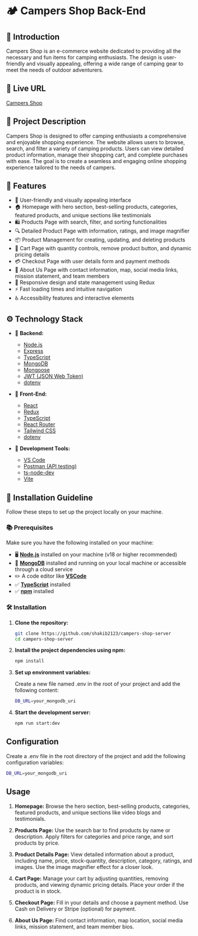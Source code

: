 # 🏕️ Campers Shop Back-End

## 🤖 Introduction

Campers Shop is an e-commerce website dedicated to providing all the necessary
and fun items for camping enthusiasts. The design is user-friendly and visually
appealing, offering a wide range of camping gear to meet the needs of outdoor
adventurers.

## 🔗 Live URL

[Campers Shop](https://car-rental-reservation-system-l2.vercel.app)

## 📝 Project Description

Campers Shop is designed to offer camping enthusiasts a comprehensive and
enjoyable shopping experience. The website allows users to browse, search, and
filter a variety of camping products. Users can view detailed product
information, manage their shopping cart, and complete purchases with ease. The
goal is to create a seamless and engaging online shopping experience tailored to
the needs of campers.

## 🔋 Features

- 🌟 User-friendly and visually appealing interface
- 🏠 Homepage with hero section, best-selling products, categories, featured
  products, and unique sections like testimonials
- 🛍️ Products Page with search, filter, and sorting functionalities
- 🔍 Detailed Product Page with information, ratings, and image magnifier
- 📦 Product Management for creating, updating, and deleting products
- 🛒 Cart Page with quantity controls, remove product button, and dynamic
  pricing details
- 💳 Checkout Page with user details form and payment methods
- 📄 About Us Page with contact information, map, social media links, mission
  statement, and team members
- 📱 Responsive design and state management using Redux
- ⚡ Fast loading times and intuitive navigation
- ♿ Accessibility features and interactive elements

## ⚙️ Technology Stack

- 🔧 **Backend:**

  - [Node.js](https://nodejs.org/en/)
  - [Express](https://expressjs.com/)
  - [TypeScript](https://www.typescriptlang.org/)
  - [MongoDB](https://www.mongodb.com/)
  - [Mongoose](https://mongoosejs.com/)
  - [JWT (JSON Web Token)](https://www.npmjs.com/package/jsonwebtoken)
  - [dotenv](https://www.npmjs.com/package/dotenv)

- 🔧 **Front-End:**

  - [React](https://react.dev/)
  - [Redux](https://redux-toolkit.js.org/)
  - [TypeScript](https://www.typescriptlang.org/)
  - [React Router](https://reactrouter.com/en/main)
  - [Tailwind CSS](https://tailwindcss.com/)
  - [dotenv](https://www.npmjs.com/package/dotenv)

- 🔨 **Development Tools:**

  - [VS Code](https://code.visualstudio.com/)
  - [Postman (API testing)](https://www.postman.com/)
  - [ts-node-dev](https://www.npmjs.com/package/ts-node-dev)
  - [Vite](https://vitejs.dev/)

## 🤸 Installation Guideline

Follow these steps to set up the project locally on your machine.

### 📚 Prerequisites

Make sure you have the following installed on your machine:

- 🖥️ [**Node.js**](https://nodejs.org/en) installed on your machine (v18 or
  higher recommended)
- 🍃 [**MongoDB**](https://www.mongodb.com/) installed and running on your local
  machine or accessible through a cloud service
- ✏️ A code editor like [**VSCode**](https://code.visualstudio.com/)
- ✅ [**TypeScript**](https://www.typescriptlang.org/) installed
- ✅ [**npm**](https://www.npmjs.com/) installed

### 🛠️ Installation

1. **Clone the repository:**

   ```bash
   git clone https://github.com/shakib2123/campers-shop-server
   cd campers-shop-server
   ```

2. **Install the project dependencies using npm:**

   ```bash
   npm install
   ```

3. **Set up environment variables:**

   Create a new file named .env in the root of your project and add the
   following content:

   ```bash
   DB_URL=your_mongodb_uri
   ```

4. **Start the development server:**

   ```bash
   npm run start:dev
   ```

## Configuration

Create a .env file in the root directory of the project and add the following
configuration variables:

```bash
DB_URL=your_mongodb_uri
```

## Usage

1. **Homepage:** Browse the hero section, best-selling products, categories,
   featured products, and unique sections like video blogs and testimonials.

2. **Products Page:** Use the search bar to find products by name or
   description. Apply filters for categories and price range, and sort products
   by price.

3. **Product Details Page:** View detailed information about a product,
   including name, price, stock-quantity, description, category, ratings, and
   images. Use the image magnifier effect for a closer look.

4. **Cart Page:** Manage your cart by adjusting quantities, removing products,
   and viewing dynamic pricing details. Place your order if the product is in
   stock.

5. **Checkout Page:** Fill in your details and choose a payment method. Use Cash
   on Delivery or Stripe (optional) for payment.

6. **About Us Page:** Find contact information, map location, social media
   links, mission statement, and team member bios.
